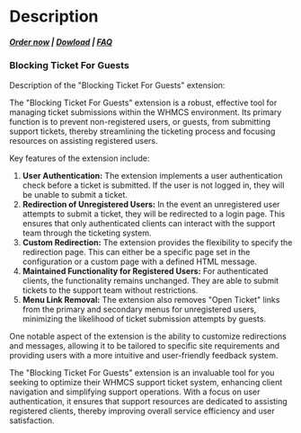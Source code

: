 # Description

#####  [Order now](https://puqcloud.com/whmcs-addon-puq-customization.php) | [Dowload](https://download.puqcloud.com/WHMCS/addons/PUQ-Customization/) | [FAQ](https://faq.puqcloud.com/)

### Blocking Ticket For Guests

Description of the "Blocking Ticket For Guests" extension:

The "Blocking Ticket For Guests" extension is a robust, effective tool for managing ticket submissions within the WHMCS environment. Its primary function is to prevent non-registered users, or guests, from submitting support tickets, thereby streamlining the ticketing process and focusing resources on assisting registered users.

Key features of the extension include:

1. **User Authentication:** The extension implements a user authentication check before a ticket is submitted. If the user is not logged in, they will be unable to submit a ticket.
2. **Redirection of Unregistered Users:** In the event an unregistered user attempts to submit a ticket, they will be redirected to a login page. This ensures that only authenticated clients can interact with the support team through the ticketing system.
3. **Custom Redirection:** The extension provides the flexibility to specify the redirection page. This can either be a specific page set in the configuration or a custom page with a defined HTML message.
4. **Maintained Functionality for Registered Users:** For authenticated clients, the functionality remains unchanged. They are able to submit tickets to the support team without restrictions.
5. **Menu Link Removal:** The extension also removes "Open Ticket" links from the primary and secondary menus for unregistered users, minimizing the likelihood of ticket submission attempts by guests.

One notable aspect of the extension is the ability to customize redirections and messages, allowing it to be tailored to specific site requirements and providing users with a more intuitive and user-friendly feedback system.

The "Blocking Ticket For Guests" extension is an invaluable tool for you seeking to optimize their WHMCS support ticket system, enhancing client navigation and simplifying support operations. With a focus on user authentication, it ensures that support resources are dedicated to assisting registered clients, thereby improving overall service efficiency and user satisfaction.